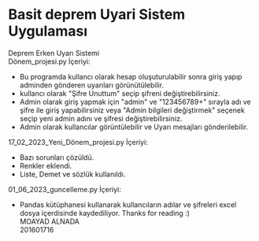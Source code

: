 # Basit deprem Uyari Sistem Uygulaması
Deprem Erken Uyarı Sistemi  
Dönem_projesi.py İçeriyi:  
* Bu programda kullancı olarak hesap oluşuturulabilir sonra giriş yapıp adminden gönderen uyarıları görünütülebilir.  
* kullancı olarak "Şifre Unuttum" seçip şifreni değiştirebilirsiniz.  
* Admin olarak giriş yapmak için "admin" ve "123456789+" sırayla adı ve şifre ile giriş yapabilirsiniz veya "Admin bilgileri değiştirmek" seçenek seçip yeni admin adını ve şifresi değiştirebilirsiniz.  
* Admin olarak kullancılar görüntülebilir ve Uyarı mesajları gönderilebilir.  
  
17_02_2023_Yeni_Dönem_projesi.py İçeriyi:  
* Bazı sorunları çözüldü.
* Renkler eklendi.
* Liste, Demet ve sözlük kullanıldı.  

01_06_2023_guncelleme.py İçeriyi:  
* Pandas kütüphanesi kullanarak kullancıların adılar ve şifreleri excel dosya içerdisinde kaydediliyor. 
Thanks for reading :)  
MOAYAD ALNADA  
201601716  
